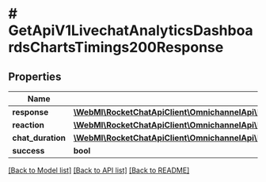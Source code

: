 # # GetApiV1LivechatAnalyticsDashboardsChartsTimings200Response

## Properties

Name | Type | Description | Notes
------------ | ------------- | ------------- | -------------
**response** | [**\WebMI\RocketChatApiClient\OmnichannelApi\Model\GetApiV1LivechatAnalyticsDashboardsChartsTimings200ResponseResponse**](GetApiV1LivechatAnalyticsDashboardsChartsTimings200ResponseResponse.md) |  | [optional]
**reaction** | [**\WebMI\RocketChatApiClient\OmnichannelApi\Model\GetApiV1LivechatAnalyticsDashboardsChartsTimings200ResponseResponse**](GetApiV1LivechatAnalyticsDashboardsChartsTimings200ResponseResponse.md) |  | [optional]
**chat_duration** | [**\WebMI\RocketChatApiClient\OmnichannelApi\Model\GetApiV1LivechatAnalyticsDashboardsChartsTimings200ResponseResponse**](GetApiV1LivechatAnalyticsDashboardsChartsTimings200ResponseResponse.md) |  | [optional]
**success** | **bool** |  | [optional]

[[Back to Model list]](../../README.md#models) [[Back to API list]](../../README.md#endpoints) [[Back to README]](../../README.md)
